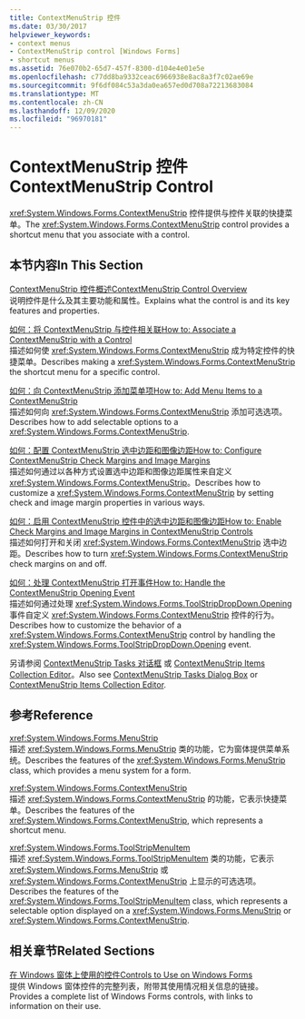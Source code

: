 ```yaml
---
title: ContextMenuStrip 控件
ms.date: 03/30/2017
helpviewer_keywords:
- context menus
- ContextMenuStrip control [Windows Forms]
- shortcut menus
ms.assetid: 76e070b2-65d7-457f-8300-d104e4e01e5e
ms.openlocfilehash: c77dd8ba9332ceac6966938e8ac8a3f7c02ae69e
ms.sourcegitcommit: 9f6df084c53a3da0ea657ed0d708a72213683084
ms.translationtype: MT
ms.contentlocale: zh-CN
ms.lasthandoff: 12/09/2020
ms.locfileid: "96970181"
---
```

# <a name="contextmenustrip-control"></a><span data-ttu-id="47138-102">ContextMenuStrip 控件</span><span class="sxs-lookup"><span data-stu-id="47138-102">ContextMenuStrip Control</span></span>

<span data-ttu-id="47138-103"><xref:System.Windows.Forms.ContextMenuStrip> 控件提供与控件关联的快捷菜单。</span><span class="sxs-lookup"><span data-stu-id="47138-103">The <xref:System.Windows.Forms.ContextMenuStrip> control provides a shortcut menu that you associate with a control.</span></span>  
  
## <a name="in-this-section"></a><span data-ttu-id="47138-104">本节内容</span><span class="sxs-lookup"><span data-stu-id="47138-104">In This Section</span></span>  

 [<span data-ttu-id="47138-105">ContextMenuStrip 控件概述</span><span class="sxs-lookup"><span data-stu-id="47138-105">ContextMenuStrip Control Overview</span></span>](contextmenustrip-control-overview.md)  
 <span data-ttu-id="47138-106">说明控件是什么及其主要功能和属性。</span><span class="sxs-lookup"><span data-stu-id="47138-106">Explains what the control is and its key features and properties.</span></span>  
  
 [<span data-ttu-id="47138-107">如何：将 ContextMenuStrip 与控件相关联</span><span class="sxs-lookup"><span data-stu-id="47138-107">How to: Associate a ContextMenuStrip with a Control</span></span>](how-to-associate-a-contextmenustrip-with-a-control.md)  
 <span data-ttu-id="47138-108">描述如何使 <xref:System.Windows.Forms.ContextMenuStrip> 成为特定控件的快捷菜单。</span><span class="sxs-lookup"><span data-stu-id="47138-108">Describes making a <xref:System.Windows.Forms.ContextMenuStrip> the shortcut menu for a specific control.</span></span>  
  
 [<span data-ttu-id="47138-109">如何：向 ContextMenuStrip 添加菜单项</span><span class="sxs-lookup"><span data-stu-id="47138-109">How to: Add Menu Items to a ContextMenuStrip</span></span>](how-to-add-menu-items-to-a-contextmenustrip.md)  
 <span data-ttu-id="47138-110">描述如何向 <xref:System.Windows.Forms.ContextMenuStrip> 添加可选选项。</span><span class="sxs-lookup"><span data-stu-id="47138-110">Describes how to add selectable options to a <xref:System.Windows.Forms.ContextMenuStrip>.</span></span>  
  
 [<span data-ttu-id="47138-111">如何：配置 ContextMenuStrip 选中边距和图像边距</span><span class="sxs-lookup"><span data-stu-id="47138-111">How to: Configure ContextMenuStrip Check Margins and Image Margins</span></span>](how-to-configure-contextmenustrip-check-margins-and-image-margins.md)  
 <span data-ttu-id="47138-112">描述如何通过以各种方式设置选中边距和图像边距属性来自定义 <xref:System.Windows.Forms.ContextMenuStrip>。</span><span class="sxs-lookup"><span data-stu-id="47138-112">Describes how to customize a <xref:System.Windows.Forms.ContextMenuStrip> by setting check and image margin properties in various ways.</span></span>  
  
 [<span data-ttu-id="47138-113">如何：启用 ContextMenuStrip 控件中的选中边距和图像边距</span><span class="sxs-lookup"><span data-stu-id="47138-113">How to: Enable Check Margins and Image Margins in ContextMenuStrip Controls</span></span>](how-to-enable-check-margins-and-image-margins-in-contextmenustrip-controls.md)  
 <span data-ttu-id="47138-114">描述如何打开和关闭 <xref:System.Windows.Forms.ContextMenuStrip> 选中边距。</span><span class="sxs-lookup"><span data-stu-id="47138-114">Describes how to turn <xref:System.Windows.Forms.ContextMenuStrip> check margins on and off.</span></span>  
  
 [<span data-ttu-id="47138-115">如何：处理 ContextMenuStrip 打开事件</span><span class="sxs-lookup"><span data-stu-id="47138-115">How to: Handle the ContextMenuStrip Opening Event</span></span>](how-to-handle-the-contextmenustrip-opening-event.md)  
 <span data-ttu-id="47138-116">描述如何通过处理 <xref:System.Windows.Forms.ToolStripDropDown.Opening> 事件自定义 <xref:System.Windows.Forms.ContextMenuStrip> 控件的行为。</span><span class="sxs-lookup"><span data-stu-id="47138-116">Describes how to customize the behavior of a <xref:System.Windows.Forms.ContextMenuStrip> control by handling the <xref:System.Windows.Forms.ToolStripDropDown.Opening> event.</span></span>  
  
 <span data-ttu-id="47138-117">另请参阅 [ContextMenuStrip Tasks 对话框](/previous-versions/visualstudio/visual-studio-2010/ms233646(v=vs.100)) 或 [ContextMenuStrip Items Collection Editor](/previous-versions/visualstudio/visual-studio-2010/ms233641(v=vs.100))。</span><span class="sxs-lookup"><span data-stu-id="47138-117">Also see [ContextMenuStrip Tasks Dialog Box](/previous-versions/visualstudio/visual-studio-2010/ms233646(v=vs.100)) or [ContextMenuStrip Items Collection Editor](/previous-versions/visualstudio/visual-studio-2010/ms233641(v=vs.100)).</span></span>  
  
## <a name="reference"></a><span data-ttu-id="47138-118">参考</span><span class="sxs-lookup"><span data-stu-id="47138-118">Reference</span></span>  

 <xref:System.Windows.Forms.MenuStrip>  
 <span data-ttu-id="47138-119">描述 <xref:System.Windows.Forms.MenuStrip> 类的功能，它为窗体提供菜单系统。</span><span class="sxs-lookup"><span data-stu-id="47138-119">Describes the features of the <xref:System.Windows.Forms.MenuStrip> class, which provides a menu system for a form.</span></span>  
  
 <xref:System.Windows.Forms.ContextMenuStrip>  
 <span data-ttu-id="47138-120">描述 <xref:System.Windows.Forms.ContextMenuStrip> 的功能，它表示快捷菜单。</span><span class="sxs-lookup"><span data-stu-id="47138-120">Describes the features of the <xref:System.Windows.Forms.ContextMenuStrip>, which represents a shortcut menu.</span></span>  
  
 <xref:System.Windows.Forms.ToolStripMenuItem>  
 <span data-ttu-id="47138-121">描述 <xref:System.Windows.Forms.ToolStripMenuItem> 类的功能，它表示 <xref:System.Windows.Forms.MenuStrip> 或 <xref:System.Windows.Forms.ContextMenuStrip> 上显示的可选选项。</span><span class="sxs-lookup"><span data-stu-id="47138-121">Describes the features of the <xref:System.Windows.Forms.ToolStripMenuItem> class, which represents a selectable option displayed on a <xref:System.Windows.Forms.MenuStrip> or <xref:System.Windows.Forms.ContextMenuStrip>.</span></span>  
  
## <a name="related-sections"></a><span data-ttu-id="47138-122">相关章节</span><span class="sxs-lookup"><span data-stu-id="47138-122">Related Sections</span></span>  

 [<span data-ttu-id="47138-123">在 Windows 窗体上使用的控件</span><span class="sxs-lookup"><span data-stu-id="47138-123">Controls to Use on Windows Forms</span></span>](controls-to-use-on-windows-forms.md)  
 <span data-ttu-id="47138-124">提供 Windows 窗体控件的完整列表，附带其使用情况相关信息的链接。</span><span class="sxs-lookup"><span data-stu-id="47138-124">Provides a complete list of Windows Forms controls, with links to information on their use.</span></span>
